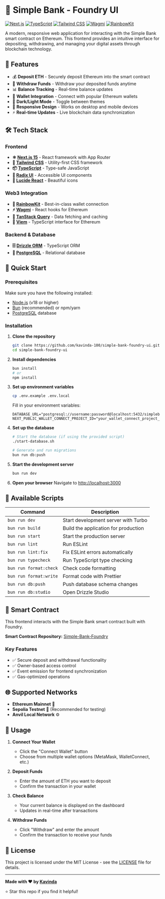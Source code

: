# 🏦 Simple Bank - Foundry UI

[![Next.js](https://img.shields.io/badge/Next.js-15.2.3-black)](https://nextjs.org/)
[![TypeScript](https://img.shields.io/badge/TypeScript-5.0-blue)](https://www.typescriptlang.org/)
[![Tailwind CSS](https://img.shields.io/badge/Tailwind%20CSS-3.0-38B2AC)](https://tailwindcss.com/)
[![Wagmi](https://img.shields.io/badge/Wagmi-2.16.0-green)](https://wagmi.sh/)
[![RainbowKit](https://img.shields.io/badge/RainbowKit-2.2.8-blue)](https://www.rainbowkit.com/)

A modern, responsive web application for interacting with the Simple Bank smart contract on Ethereum. This frontend provides an intuitive interface for depositing, withdrawing, and managing your digital assets through blockchain technology.

## 🌟 Features

- 💰 **Deposit ETH** - Securely deposit Ethereum into the smart contract
- 🏧 **Withdraw Funds** - Withdraw your deposited funds anytime
- 📊 **Balance Tracking** - Real-time balance updates
- 🔗 **Wallet Integration** - Connect with popular Ethereum wallets
- 🌙 **Dark/Light Mode** - Toggle between themes
- 📱 **Responsive Design** - Works on desktop and mobile devices
- ⚡ **Real-time Updates** - Live blockchain data synchronization

## 🛠️ Tech Stack

### Frontend

- **⚛️ [Next.js 15](https://nextjs.org)** - React framework with App Router
- **🎨 [Tailwind CSS](https://tailwindcss.com)** - Utility-first CSS framework
- **📦 [TypeScript](https://www.typescriptlang.org/)** - Type-safe JavaScript
- **🧩 [Radix UI](https://www.radix-ui.com/)** - Accessible UI components
- **🎯 [Lucide React](https://lucide.dev/)** - Beautiful icons

### Web3 Integration

- **🌈 [RainbowKit](https://www.rainbowkit.com/)** - Best-in-class wallet connection
- **⚡ [Wagmi](https://wagmi.sh/)** - React hooks for Ethereum
- **🔄 [TanStack Query](https://tanstack.com/query)** - Data fetching and caching
- **📡 [Viem](https://viem.sh/)** - TypeScript interface for Ethereum

### Backend & Database

- **🗄️ [Drizzle ORM](https://orm.drizzle.team)** - TypeScript ORM
- **🐘 [PostgreSQL](https://www.postgresql.org/)** - Relational database

## 🚀 Quick Start

### Prerequisites

Make sure you have the following installed:

- [Node.js](https://nodejs.org/) (v18 or higher)
- [Bun](https://bun.sh/) (recommended) or npm/yarn
- [PostgreSQL](https://www.postgresql.org/) database

### Installation

1. **Clone the repository**

   ```bash
   git clone https://github.com/kavinda-100/simple-bank-foundry-ui.git
   cd simple-bank-foundry-ui
   ```

2. **Install dependencies**

   ```bash
   bun install
   # or
   npm install
   ```

3. **Set up environment variables**

   ```bash
   cp .env.example .env.local
   ```
   
   Fill in your environment variables:

   ```env
   DATABASE_URL="postgresql://username:password@localhost:5432/simplebank"
   NEXT_PUBLIC_WALLET_CONNECT_PROJECT_ID="your_wallet_connect_project_id"
   ```

4. **Set up the database**

   ```bash
   # Start the database (if using the provided script)
   ./start-database.sh
   
   # Generate and run migrations
   bun run db:push
   ```

5. **Start the development server**

   ```bash
   bun run dev
   ```

6. **Open your browser**
   Navigate to [http://localhost:3000](http://localhost:3000)

## 🔧 Available Scripts

| Command | Description |
|---------|-------------|
| `bun run dev` | Start development server with Turbo |
| `bun run build` | Build the application for production |
| `bun run start` | Start the production server |
| `bun run lint` | Run ESLint |
| `bun run lint:fix` | Fix ESLint errors automatically |
| `bun run typecheck` | Run TypeScript type checking |
| `bun run format:check` | Check code formatting |
| `bun run format:write` | Format code with Prettier |
| `bun run db:push` | Push database schema changes |
| `bun run db:studio` | Open Drizzle Studio |

## 🔗 Smart Contract

This frontend interacts with the Simple Bank smart contract built with Foundry.

**Smart Contract Repository:** [Simple-Bank-Foundry](https://github.com/kavinda-100/Simple-Bank--Foundry-)

### Key Features

- ✅ Secure deposit and withdrawal functionality
- ✅ Owner-based access control
- ✅ Event emission for frontend synchronization
- ✅ Gas-optimized operations

## 🌐 Supported Networks

- **Ethereum Mainnet** 🔗
- **Sepolia Testnet** 🧪 (Recommended for testing)
- **Anvil Local Network** ⚙️

## 📱 Usage

1. **Connect Your Wallet**
   - Click the "Connect Wallet" button
   - Choose from multiple wallet options (MetaMask, WalletConnect, etc.)

2. **Deposit Funds**
   - Enter the amount of ETH you want to deposit
   - Confirm the transaction in your wallet

3. **Check Balance**
   - Your current balance is displayed on the dashboard
   - Updates in real-time after transactions

4. **Withdraw Funds**
   - Click "Withdraw" and enter the amount
   - Confirm the transaction to receive your funds

## 📄 License

This project is licensed under the MIT License - see the [LICENSE](LICENSE) file for details.

---

**Made with ❤️ by [Kavinda](https://github.com/kavinda-100)**

⭐ Star this repo if you find it helpful!

